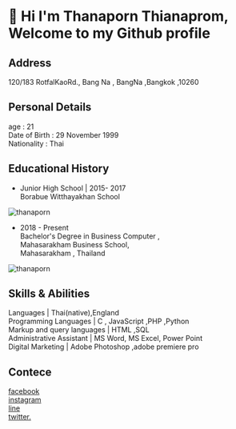 # 👋 Hi I'm Thanaporn Thianaprom, Welcome to my Github profile 
## Address
120/183 RotfalKaoRd., Bang Na , BangNa ,Bangkok ,10260
## Personal Details
age :  21 <br>
Date of Birth : 29 November 1999<br>
Nationality : Thai

## Educational History
* Junior High School |  2015- 2017<br>
Borabue Witthayakhan School<br>

![thanaporn](https://lh3.googleusercontent.com/WgT3u1OVgXPdGByoAaPnHyqOY3tvMdc8SsXIRKVrLGFSUa25w355f5RUucu_xJlYdzBuTR3TW23taE-QxWZR53YAj-SrRzXgM0UR8VQvjcD5-GSbNgL5ZzMqcd-2bVtWqAD6ievgYnsqjFrOmPXUOYCqf4sfApa8lKuVnVWEdhGqfxZcUteF7xzIBBbnXYfMcVSW-IjyOtGOIve6EfQqTCAXnEbZvo1BwcYI5DgIq-jvj9IWZ8pHCvua4keBDjCkmsKpbr8-OZIu_oYjbkPMhgtPIYiNMkFdJArZrNpQnT_rNgycUiohCAUlwY4kHSDhbt8Do5zcXhgjo-ReZJDQwwkYqjPyn9ogoBtCJACMDuKw_Um4mU7xBKLHt4YpZPGt1ZnVk4AYDJmnzKH3SpVTe7pXGmT2yvfJk2U_BhV9IK1rAR0Vpd4m9xNZf3Z7WY3J0F2x6UlebH2nSHzwTnILi7EpGkEliSlxbIqQDr8kdz1VjS9SF_nwdldbaQ3FvLts6_kq1wOI6Q9RsaIix5CSN4VQOaF7JxuLPXxh3LnmkUeNwiP18k4UMFQ8qCmjQOKpY8RVDVPwMnYaWrEcjcn92vWpQkpvho_8ubbYgVACjBwwhVnuy4r9T9kOUelddwd7T2k_aW3-9naznQrtHoQ05tnnbHmDgrQIukikhN6BDFReGdMOj1TsVq5pbw9AlrkRfC1d543Si74YKxP1ypmzSfXi=w500-h350-no?authuser=0)<br>
* 2018 - Present<br>
Bachelor's Degree in Business Computer ,<br>
Mahasarakham Business School,<br>
Mahasarakham , Thailand<br>

![thanaporn](https://lh3.googleusercontent.com/Xr7rrCK2uMXKhl-ruOdc_LBxdT8B7ZOlIgeN7C--PnliSuBSph6ixKyjuPUzzzp42ZXiEgBf4WNHdPK1FBsTCGKknv8ftFnU6XeLjiIPKxaOFvzlHAiOOk7qdaDKXx4FgVkZmmPO0mpV_JS2_3xa2FjTKY4WVgjXqyiKIXa7f-nLT59HYo0__DxGpSW-QPBdC6BH6flo4eQEaQAPQFUxA8cX7zkxCkieZ7efAdu_NNb8Lfzr9Qsex8I0cR6wDk-4E1pIl_garRUYvv0gNktWimXfPcfS1Sc82VvCey8fpys1vzNp53YRUxgn5pTsh6yAZnWHclE-ypIXi9kjwTj9j3dabL3icCEJjoaK9o7VeF72qFmkfGv_lJmFulOEy10IwreSBZt52m-Ksik8Nc_MRBwiasOkxTJdVR51cOrDGg4H9dx1XF5KqsQbD5d_rgaDOTRDy9jOeXMCObRMk6JKsax1FX3u5xfWAi-lp19pyZC5I3QLi4P7YPIi1efceMuaTsa5wesdqjYqkJN5t3WreoFRp1kfbSzbCfw1AK2NC7ND204HxcPqkOlQ-zIXLAdQ5Qn3GRfY-eHR7_oGMKTM3YMEyNrqZa-0YRsU3VZPu93PCyLhQW1bmtzT1-qlerbhwNvu7KxFI-PoBRerp7n7qT9_ELnnX1NguhYMuFhlqpO5lKPBtBWPWW4KacLRtZRKSRNXnKmI7TjBP2lzxv8WslqI=w500-h400-no?authuser=0)<br>

## Skills & Abilities
Languages | Thai(native),England <br>
Programming Languages | C , JavaScript ,PHP ,Python <br>
Markup and query languages | HTML ,SQL <br>
Administrative Assistant | MS Word, MS Excel, Power Point <br>
 Digital Marketing | Adobe Photoshop ,adobe premiere pro <br>



## Contece
[facebook](https://www.facebook.com/profile.php?id=100025184304049)<br>
[instagram](https://www.instagram.com/)<br>
[line](https://line.me/ti/p/PAoHQ4GU7x?fbclid=IwAR12ZQb_htrdqET_-lMwJG0i_00_6IIW_y1lRXRvWJXHPY1dUY1cM7pO0vI)<br>
[twitter.](https://twitter.com/ThXthana?s=07&fbclid=IwAR0CPtv56Zg9cI6rexuOHKstP2PQKTKnqaBJKxQ1wqutJytP7a5W1eIUi84)<br>
<!---
<!---
Thanaporn2518/Thanaporn2518 is a ✨ special ✨ repository because its `README.md` (this file) appears on your GitHub profile.
You can click the Preview link to take a look at your changes.
--->
